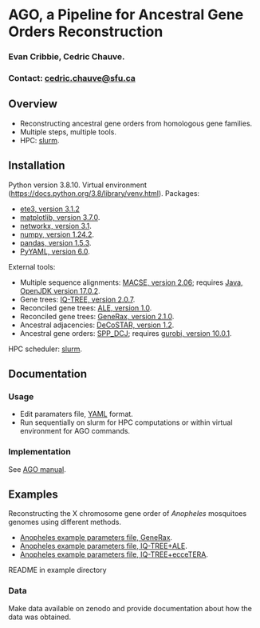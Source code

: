 # AGO, a Pipeline for Ancestral Gene Orders Reconstruction

### Evan Cribbie, Cedric Chauve.
### Contact: cedric.chauve@sfu.ca

## Overview

- Reconstructing ancestral gene orders from homologous gene families.
- Multiple steps, multiple tools.
- HPC: <a href="https://slurm.schedmd.com/">slurm</a>.

## Installation

Python version 3.8.10. Virtual environment (https://docs.python.org/3.8/library/venv.html).
Packages:
- <a href="https://pypi.org/project/ete3/3.1.2/">ete3, version 3.1.2</a>
- <a href="https://matplotlib.org/3.7.1/">matplotlib, version 3.7.0</a>.
- <a href="https://pypi.org/project/networkx/3.1/">networkx, version 3.1</a>.
- <a href="https://numpy.org/">numpy, version 1.24.2</a>.
- <a href="https://pandas.pydata.org/pandas-docs/version/1.5.3/">pandas, version 1.5.3</a>.
- <a href="https://pypi.org/project/PyYAML/6.0/">PyYAML, version 6.0</a>.


External tools:
- Multiple sequence alignments: <a href="https://bioweb.supagro.inra.fr/macse/">MACSE, version 2.06</a>; requires <a href="https://openjdk.org/">Java, OpenJDK version 17.0.2</a>.
- Gene trees: <a href="http://www.iqtree.org/">IQ-TREE, version 2.0.7</a>.
- Reconciled gene trees: <a href="https://github.com/ssolo/ALE">ALE, version 1.0</a>.
- Reconciled gene trees: <a href="https://github.com/BenoitMorel/GeneRax">GeneRax, version 2.1.0</a>.
- Ancestral adjacencies: <a href="https://github.com/WandrilleD/DeCoSTAR">DeCoSTAR, version 1.2</a>.
- Ancestral gene orders: <a href="https://github.com/danydoerr/spp_dcj">SPP_DCJ</a>; requires <a href="https://www.gurobi.com/">gurobi, version 10.0.1</a>.  


HPC scheduler: <a href="https://slurm.schedmd.com/documentation.html">slurm</a>.

## Documentation

### Usage

- Edit paramaters file, <a href="https://yaml.org/">YAML</a> format.
- Run sequentially on slurm for HPC computations or within virtual environment for AGO commands.

### Implementation

See [AGO manual](doc/manual.md).

## Examples

Reconstructing the X chromosome gene order of *Anopheles* mosquitoes genomes using different methods.
- [Anopheles example parameters file, GeneRax](example/anopheles_X_GeneRax.yaml).
- [Anopheles example parameters file, IQ-TREE+ALE](example/anopheles_X_ALE.yaml).
- [Anopheles example parameters file, IQ-TREE+ecceTERA](example/anopheles_X_ecceTERA.yaml).

README in example directory

### Data

Make data available on zenodo and provide documentation about how the data was obtained.



